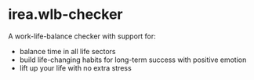 # irea.wlb-checker

A work-life-balance checker with support for:

- balance time in all life sectors
- build life-changing habits for long-term success with positive emotion
- lift up your life with no extra stress
